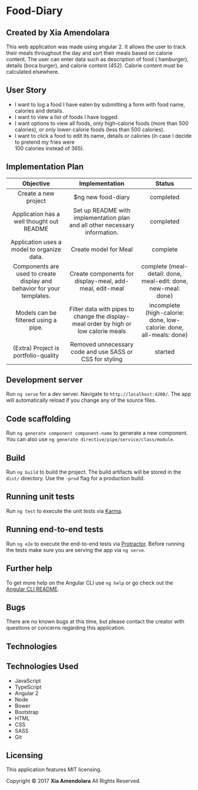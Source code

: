 # Food-Diary

## Created by Xia Amendolara

  This web application was made using angular 2. It allows the user to track their meals throughout the day and sort their meals based on calorie content. The user can enter data such as description of food ( hamburger), details (boca burger), and calorie content (452). Calorie content must be calculated elsewhere.

## User Story

* I want to log a food I have eaten by submitting a form with food name, calories and details.
* I want to view a list of foods I have logged.
* I want options to view all foods, only high-calorie foods (more than 500 calories), or only lower-calorie
  foods (less than 500 calories).
* I want to click a food to edit its name, details or calories (in case I decide to pretend my fries were   
  100 calories instead of 365).

## Implementation Plan

| Objective | Implementation | Status |
|:-------------:|:-------------:|:-------------:|
| Create a new project | $ng new food-diary | completed |
| Application has a well thought out README | Set up README with implementation plan and all other necessary information. | completed |
| Application uses a model to organize data. | Create model for Meal | complete |
| Components are used to create display and behavior for your templates. | Create components for display-meal, add-meal, edit-meal | complete (meal-detail: done, meal-edit: done, new-meal: done) |
| Models can be filtered using a pipe. | Filter data with pipes to change the display-meal order by high or low calorie meals | incomplete (high-calorie: done, low-calorie: done, all-meals: done)|
| (Extra) Project is portfolio-quality | Removed unnecessary code and use SASS or CSS for styling | started |


## Development server

Run `ng serve` for a dev server. Navigate to `http://localhost:4200/`. The app will automatically reload if you change any of the source files.

## Code scaffolding

Run `ng generate component component-name` to generate a new component. You can also use `ng generate directive/pipe/service/class/module`.

## Build

Run `ng build` to build the project. The build artifacts will be stored in the `dist/` directory. Use the `-prod` flag for a production build.

## Running unit tests

Run `ng test` to execute the unit tests via [Karma](https://karma-runner.github.io).

## Running end-to-end tests

Run `ng e2e` to execute the end-to-end tests via [Protractor](http://www.protractortest.org/).
Before running the tests make sure you are serving the app via `ng serve`.

## Further help

To get more help on the Angular CLI use `ng help` or go check out the [Angular CLI README](https://github.com/angular/angular-cli/blob/master/README.md).

## Bugs
There are no known bugs at this time, but please contact the creator with questions or concerns regarding this application.

## Technologies

## Technologies Used
* JavaScript
* TypeScript
* Angular 2
* Node
* Bower
* Bootstrap
* HTML
* CSS
* SASS
* Git

## Licensing
This application features MIT licensing.

Copyright &copy; 2017 **Xia Amendolara** All Rights Reserved.
